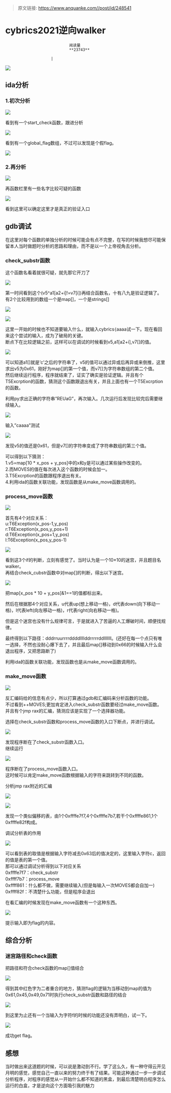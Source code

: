 > 原文链接: https://www.anquanke.com//post/id/248541 


# cybrics2021逆向walker


                                阅读量   
                                **23743**
                            
                        |
                        
                                                                                    



[![](https://p0.ssl.qhimg.com/t01707e748ca3b004aa.png)](https://p0.ssl.qhimg.com/t01707e748ca3b004aa.png)



## ida分析

### <a class="reference-link" name="1.%E5%88%9D%E6%AC%A1%E5%88%86%E6%9E%90"></a>1.初次分析

[![](https://p4.ssl.qhimg.com/t010a90bcab3dea5326.png)](https://p4.ssl.qhimg.com/t010a90bcab3dea5326.png)

看到有一个start_check函数，跟进分析

[![](https://p1.ssl.qhimg.com/t01d0794f8a141dd1c9.png)](https://p1.ssl.qhimg.com/t01d0794f8a141dd1c9.png)

看到有一个global_flag数组，不过可以发现是个假flag。

[![](https://p1.ssl.qhimg.com/t01c504c0e115d77c82.png)](https://p1.ssl.qhimg.com/t01c504c0e115d77c82.png)

### <a class="reference-link" name="2.%E5%86%8D%E5%88%86%E6%9E%90"></a>2.再分析

[![](https://p3.ssl.qhimg.com/t013f8b276961974c80.png)](https://p3.ssl.qhimg.com/t013f8b276961974c80.png)

再函数栏里有一些名字比较可疑的函数

[![](https://p5.ssl.qhimg.com/t012144b68d20eaaa3f.png)](https://p5.ssl.qhimg.com/t012144b68d20eaaa3f.png)

看到这里可以确定这里才是真正的验证入口



## gdb调试

在这里对每个函数的单独分析的时候可能会有点不完整，在写的时候我想尽可能保留本人当时做题时分析的思路和理由，而不是以一个上帝视角去分析。

### <a class="reference-link" name="check_substr%E5%87%BD%E6%95%B0"></a>check_substr函数

这个函数名看着就很可疑，就先那它开刀了

[![](https://p4.ssl.qhimg.com/t019400fe4d2a07b927.png)](https://p4.ssl.qhimg.com/t019400fe4d2a07b927.png)

第一时间看到这个(v5^a1[a2+i]!=v7[i])再结合函数名，十有八九是验证逻辑了。<br>
有2个比较用到的数组一个是map[]，一个是strings[]

[![](https://p0.ssl.qhimg.com/t011fd1a5cadb907721.png)](https://p0.ssl.qhimg.com/t011fd1a5cadb907721.png)

[![](https://p0.ssl.qhimg.com/t014046d2d69b6ca402.png)](https://p0.ssl.qhimg.com/t014046d2d69b6ca402.png)

这里一开始的时候也不知道要输入什么，就输入cybrics`{`aaaa试一下。现在看回来这个尝试的输入，成为了破局的关键。<br>
断点下在比较逻辑之前，这样可以在调试的时候看到v5,a1[a2+i],v7[]的值。

[![](https://p4.ssl.qhimg.com/t01aedd056032944548.png)](https://p4.ssl.qhimg.com/t01aedd056032944548.png)

可以知道a1[]就是’c’之后的字符串了，v5的值可以通过异或后再异或来倒推，这里求出v5为0x61，刚好为map[]的第一个值，而v7[]为字符串数组的第二个值。<br>
然后继续运行程序，程序就结束了，证实了确实是验证逻辑。并且有个T5Excrption的函数，猜测这个函数跟退出有关，并且上面也有一个T5Excrption的函数。

利用py求出正确的字符串”REUaG”，再次输入。几次运行后发现比较完后需要继续输入。

[![](https://p3.ssl.qhimg.com/t0106cb2a8356d3f2df.png)](https://p3.ssl.qhimg.com/t0106cb2a8356d3f2df.png)

输入”caaaa”测试

[![](https://p2.ssl.qhimg.com/t01d66b7d20bd13bdb3.png)](https://p2.ssl.qhimg.com/t01d66b7d20bd13bdb3.png)

发现v5的值还是0x61，但是v7[]的字符串变成了字符串数组的第三个值。

可以得到以下猜测：<br>
1.v5=map[10 * x_pos + y_pos]中的x和y是可以通过某些操作改变的。<br>
2.而MOVES的值在每次进入这个函数的时候会加一。<br>
3.T5Excrption的函数跟程序退出有关。<br>
4.利用ida的函数关联功能，发现函数是从make_move函数调用的。

### <a class="reference-link" name="process_move%E5%87%BD%E6%95%B0"></a>process_move函数

[![](https://p5.ssl.qhimg.com/t0176081f6d3c44c67e.png)](https://p5.ssl.qhimg.com/t0176081f6d3c44c67e.png)

首先有4个对应关系：<br>
u:T6Exception(x_pos-1,y_pos)<br>
r:T6Exception(x_pos,y_pos+1)<br>
d:T6Exception(x_pos+1,y_pos)<br>
l:T6Exception(x_pos,y_pos-1)

[![](https://p0.ssl.qhimg.com/t018bc588244570b8b5.png)](https://p0.ssl.qhimg.com/t018bc588244570b8b5.png)

看到这3个if的判断，立刻有感觉了。当时认为是一个10×10的迷宫，并且题目名walker。<br>
再结合check_cubstr函数中对map[]的判断，得出以下迷宫。

[![](https://p1.ssl.qhimg.com/t01b484adfa4b5a3472.png)](https://p1.ssl.qhimg.com/t01b484adfa4b5a3472.png)

把map[x_pos * 10 + y_pos]&amp;1==1的值都标出来。

然后在根据那4个对应关系，u代表up(想上移动一格)，d代表down(向下移动一格)，l代表left(向左移动一格)，r代表right(向右移动一格)。

但是这个迷宫也没有什么规律可言，于是就进入了苦逼的人工爆破时间，顺便找规律。

最终得到以下路径：dddrruurrrrddddllllddrrrrrddlllllll。(还好在每一个点只有唯一选择，不然也没耐心爆下去了，并且最后map[]移动到0x66的时候输入什么会退出程序，又把思路断了)

利用ida的函数关联功能，发现函数也是从make_move函数调用的。

### <a class="reference-link" name="make_move%E5%87%BD%E6%95%B0"></a>make_move函数

[![](https://p3.ssl.qhimg.com/t01a4d4dece687ef48f.png)](https://p3.ssl.qhimg.com/t01a4d4dece687ef48f.png)

反汇编码给的信息有点少，所以打算通过gdb和汇编码来分析函数的功能。<br>
不过看到++MOVES;更加肯定进入check_substr函数要经过make_move函数。并且有个jmp rax的汇编，猜测应该是实现了一个选择器功能。

选择在check_substr函数和process_move函数的入口下断点，并进行调试。

[![](https://p5.ssl.qhimg.com/t013a5a540c4caa0c1d.png)](https://p5.ssl.qhimg.com/t013a5a540c4caa0c1d.png)

发现程序断在了check_substr函数入口。<br>
继续运行

[![](https://p5.ssl.qhimg.com/t0181fa5518fa554d22.png)](https://p5.ssl.qhimg.com/t0181fa5518fa554d22.png)

程序断在了process_move函数入口。<br>
这时候可以肯定make_move函数根据输入的字符来跳转到不同的函数。

分析jmp rax附近的汇编

[![](https://p0.ssl.qhimg.com/t010d1712ac00d9f71c.png)](https://p0.ssl.qhimg.com/t010d1712ac00d9f71c.png)

[![](https://p1.ssl.qhimg.com/t014d33feee00bcb4a8.png)](https://p1.ssl.qhimg.com/t014d33feee00bcb4a8.png)

发现一个类似偏移的表，由1个0xffffe7f7,4个0xffffe7b7,若干个0xffffe861,1个0xffffe82f构成。

调试分析表的作用

[![](https://p1.ssl.qhimg.com/t01e07b8c80d7a8668b.png)](https://p1.ssl.qhimg.com/t01e07b8c80d7a8668b.png)

可以看到表的取值是根据输入字符减去0x63后的值决定的，这里输入字符c，返回的值是表的第一个值。<br>
那可以通过调试分析得到以下对应关系<br>
0xffffe7f7：check_substr<br>
0xffff7b7：process_move<br>
0xffff861：什么都不做，需要继续输入(但是每输入一次MOVES都会自加一)<br>
0xffff82f：不清楚什么功能，但是程序会退出

在看汇编的时候发现在make_move函数有一个这种东西。

[![](https://p0.ssl.qhimg.com/t015e090300e1dd5a81.png)](https://p0.ssl.qhimg.com/t015e090300e1dd5a81.png)

提示输入即为flag的内容。



## 综合分析

### <a class="reference-link" name="%E8%BF%B7%E5%AE%AB%E8%B7%AF%E5%BE%84%E5%92%8Ccheck%E5%87%BD%E6%95%B0"></a>迷宫路径和check函数

把路径和符合check函数的map[]值结合

[![](https://p5.ssl.qhimg.com/t017c86837ce8710455.png)](https://p5.ssl.qhimg.com/t017c86837ce8710455.png)

得到其中红色字为二者重合的地方，猜测flag的逻辑为当移动到map的值为0x61,0x45,0x49,0x71时执行check_substr函数和路径的结合

[![](https://p0.ssl.qhimg.com/t01fb52c51c52fd940b.png)](https://p0.ssl.qhimg.com/t01fb52c51c52fd940b.png)

到这里为止还有一个当输入为字符f的时候的功能还没有弄明白，试一下。

[![](https://p2.ssl.qhimg.com/t01064710b136756bf8.png)](https://p2.ssl.qhimg.com/t01064710b136756bf8.png)

成功get flag。



## 感想

当时做出来这道题的时候，可以说是激动到不行。学了这么久，有一种守得云开见月明的感觉，感觉自己一直以来的努力终于有了结果。可能这种通过一步一步调试分析程序，对程序的感觉从一开始什么都不知道的黑盒，到最后清楚明白程序怎么运行的白盒，才是逆向这个方面吸引我的魅力
